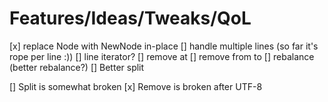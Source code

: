 # Features/Ideas/Tweaks/QoL
[x] replace Node with NewNode in-place 
[] handle multiple lines (so far it's rope per line :))
[] line iterator?
[] remove at
[] remove from to
[] rebalance (better rebalance?)
[] Better split

[] Split is somewhat broken
[x] Remove is broken after UTF-8
